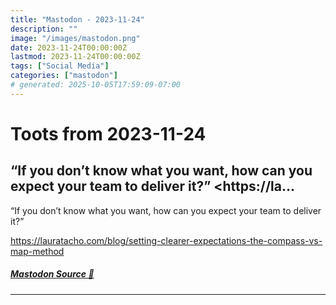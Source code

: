 ```yaml
---
title: "Mastodon - 2023-11-24"
description: ""
image: "/images/mastodon.png"
date: 2023-11-24T00:00:00Z
lastmod: 2023-11-24T00:00:00Z
tags: ["Social Media"]
categories: ["mastodon"]
# generated: 2025-10-05T17:59:09-07:00
---
```


# Toots from 2023-11-24

## “If you don’t know what you want, how can you expect your team to deliver it?”  <https://la...

“If you don’t know what you want, how can you expect your team to deliver it?”

<https://lauratacho.com/blog/setting-clearer-expectations-the-compass-vs-map-method>

##### [Mastodon Source 🐘](https://hachyderm.io/@mweagle/111463792014543105)

---

